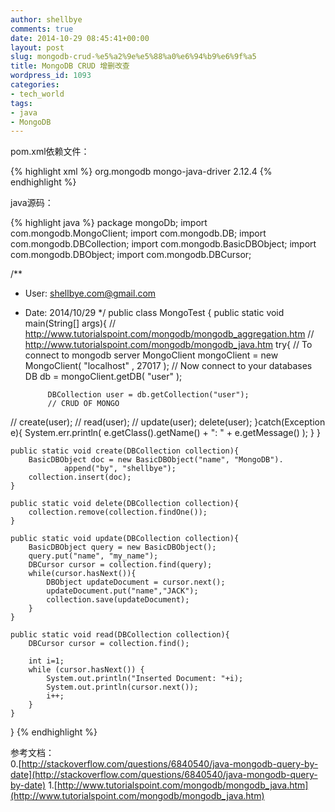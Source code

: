 ```yaml
---
author: shellbye
comments: true
date: 2014-10-29 08:45:41+00:00
layout: post
slug: mongodb-crud-%e5%a2%9e%e5%88%a0%e6%94%b9%e6%9f%a5
title: MongoDB CRUD 增删改查
wordpress_id: 1093
categories:
- tech_world
tags:
- java
- MongoDB
---
```


pom.xml依赖文件：

{% highlight xml %}
<dependency>
    <groupid>org.mongodb</groupid>
    <artifactid>mongo-java-driver</artifactid>
    <version>2.12.4</version>
</dependency>
{% endhighlight %}

java源码：

{% highlight java %}
package mongoDb;
import com.mongodb.MongoClient;
import com.mongodb.DB;
import com.mongodb.DBCollection;
import com.mongodb.BasicDBObject;
import com.mongodb.DBObject;
import com.mongodb.DBCursor;

/**
 * User: shellbye.com@gmail.com
 * Date: 2014/10/29
 */
public class MongoTest {
    public static void main(String[] args){
        // http://www.tutorialspoint.com/mongodb/mongodb_aggregation.htm
        // http://www.tutorialspoint.com/mongodb/mongodb_java.htm
        try{
            // To connect to mongodb server
            MongoClient mongoClient = new MongoClient( "localhost" , 27017 );
            // Now connect to your databases
            DB db = mongoClient.getDB( "user" );

            DBCollection user = db.getCollection("user");
            // CRUD OF MONGO
//            create(user);
//            read(user);
//            update(user);
            delete(user);
        }catch(Exception e){
            System.err.println( e.getClass().getName() + ": " + e.getMessage() );
        }
    }

    public static void create(DBCollection collection){
        BasicDBObject doc = new BasicDBObject("name", "MongoDB").
                append("by", "shellbye");
        collection.insert(doc);
    }

    public static void delete(DBCollection collection){
        collection.remove(collection.findOne());
    }

    public static void update(DBCollection collection){
        BasicDBObject query = new BasicDBObject();
        query.put("name", "my_name");
        DBCursor cursor = collection.find(query);
        while(cursor.hasNext()){
            DBObject updateDocument = cursor.next();
            updateDocument.put("name","JACK");
            collection.save(updateDocument);
        }
    }

    public static void read(DBCollection collection){
        DBCursor cursor = collection.find();

        int i=1;
        while (cursor.hasNext()) {
            System.out.println("Inserted Document: "+i);
            System.out.println(cursor.next());
            i++;
        }
    }
}
{% endhighlight %}



参考文档：  
0.[http://stackoverflow.com/questions/6840540/java-mongodb-query-by-date](http://stackoverflow.com/questions/6840540/java-mongodb-query-by-date)
1.[http://www.tutorialspoint.com/mongodb/mongodb_java.htm](http://www.tutorialspoint.com/mongodb/mongodb_java.htm)
